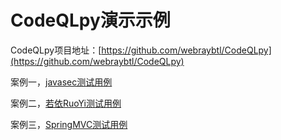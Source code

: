 # CodeQLpy演示示例

CodeQLpy项目地址：[https://github.com/webraybtl/CodeQLpy](https://github.com/webraybtl/CodeQLpy)

案例一，[javasec测试用例](https://github.com/webraybtl/StudyCodeQLpy/tree/main/javasec_demo)

案例二，[若依RuoYi测试用例](https://github.com/webraybtl/StudyCodeQLpy/tree/main/ruoyi_demo)

案例三，[SpringMVC测试用例](https://github.com/webraybtl/StudyCodeQLpy/tree/main/springmvc_demo)
